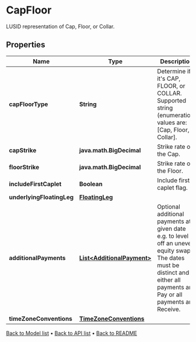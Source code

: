 

# CapFloor

LUSID representation of Cap, Floor, or Collar.

## Properties

| Name | Type | Description | Notes |
|------------ | ------------- | ------------- | -------------|
|**capFloorType** | **String** | Determine if it&#39;s CAP, FLOOR, or COLLAR.    Supported string (enumeration) values are: [Cap, Floor, Collar]. |  |
|**capStrike** | **java.math.BigDecimal** | Strike rate of the Cap. |  [optional] |
|**floorStrike** | **java.math.BigDecimal** | Strike rate of the Floor. |  [optional] |
|**includeFirstCaplet** | **Boolean** | Include first caplet flag. |  |
|**underlyingFloatingLeg** | [**FloatingLeg**](FloatingLeg.md) |  |  |
|**additionalPayments** | [**List&lt;AdditionalPayment&gt;**](AdditionalPayment.md) | Optional additional payments at a given date e.g. to level off an uneven equity swap.  The dates must be distinct and either all payments are Pay or all payments are Receive. |  [optional] |
|**timeZoneConventions** | [**TimeZoneConventions**](TimeZoneConventions.md) |  |  [optional] |



[Back to Model list](../README.md#documentation-for-models) &#8226; [Back to API list](../README.md#documentation-for-api-endpoints) &#8226; [Back to README](../README.md)


